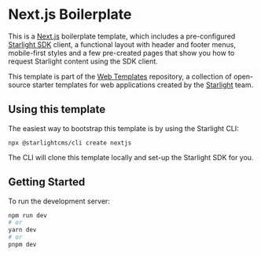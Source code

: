 # Next.js Boilerplate

This is a [Next.js](https://nextjs.org/) boilerplate template, which includes a pre-configured [Starlight SDK](https://react.sdk.starlight.sh/)
client, a functional layout with header and footer menus, mobile-first styles and a few pre-created pages that show
you how to request Starlight content using the SDK client.

This template is part of the [Web Templates](https://github.com/starlightcms/web-templates) repository, a collection of 
open-source starter templates for web applications created by the [Starlight](https://www.starlight.sh/) team.

## Using this template

The easiest way to bootstrap this template is by using the Starlight CLI:

```shell
npx @starlightcms/cli create nextjs
```

The CLI will clone this template locally and set-up the Starlight SDK for you.

## Getting Started

To run the development server:

```bash
npm run dev
# or
yarn dev
# or
pnpm dev
```
